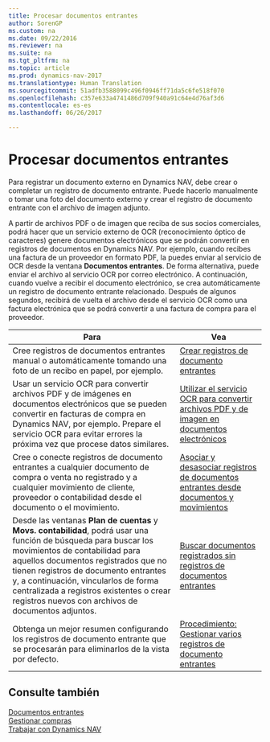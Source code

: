```yaml
---
title: Procesar documentos entrantes
author: SorenGP
ms.custom: na
ms.date: 09/22/2016
ms.reviewer: na
ms.suite: na
ms.tgt_pltfrm: na
ms.topic: article
ms.prod: dynamics-nav-2017
ms.translationtype: Human Translation
ms.sourcegitcommit: 51adfb3588099c496f0946ff71da5c6fe518f070
ms.openlocfilehash: c357e633a4741486d709f940a91c64e4d76af3d6
ms.contentlocale: es-es
ms.lasthandoff: 06/26/2017

---
```


# <a name="process-incoming-documents"></a>Procesar documentos entrantes

Para registrar un documento externo en Dynamics NAV, debe crear o completar un registro de documento entrante. Puede hacerlo manualmente o tomar una foto del documento externo y crear el registro de documento entrante con el archivo de imagen adjunto.

A partir de archivos PDF o de imagen que reciba de sus socios comerciales, podrá hacer que un servicio externo de OCR (reconocimiento óptico de caracteres) genere documentos electrónicos que se podrán convertir en registros de documentos en Dynamics NAV. Por ejemplo, cuando recibes una factura de un proveedor en formato PDF, la puedes enviar al servicio de OCR desde la ventana **Documentos entrantes**. De forma alternativa, puede enviar el archivo al servicio OCR por correo electrónico. A continuación, cuando vuelve a recibir el documento electrónico, se crea automáticamente un registro de documento entrante relacionado. Después de algunos segundos, recibirá de vuelta el archivo desde el servicio OCR como una factura electrónica que se podrá convertir a una factura de compra para el proveedor.

|Para     |Vea                   |
|-------|----------------------|
|Cree registros de documentos entrantes manual o automáticamente tomando una foto de un recibo en papel, por ejemplo.|[Crear registros de documento entrantes](across-how-create-income-document-records.md)|
|Usar un servicio OCR para convertir archivos PDF y de imágenes en documentos electrónicos que se pueden convertir en facturas de compra en Dynamics NAV, por ejemplo. Prepare el servicio OCR para evitar errores la próxima vez que procese datos similares.|[Utilizar el servicio OCR para convertir archivos PDF y de imagen en documentos electrónicos](across-how-use-ocr-pdf-images-files.md)|
|Cree o conecte registros de documento entrantes a cualquier documento de compra o venta no registrado y a cualquier movimiento de cliente, proveedor o contabilidad desde el documento o el movimiento.|[Asociar y desasociar registros de documentos entrantes desde documentos y movimientos](across-how-connect-disconnect-income-document-records.md)|
|Desde las ventanas **Plan de cuentas** y **Movs. contabilidad**, podrá usar una función de búsqueda para buscar los movimientos de contabilidad para aquellos documentos registrados que no tienen registros de documento entrantes y, a continuación, vincularlos de forma centralizada a registros existentes o crear registros nuevos con archivos de documentos adjuntos.|[Buscar documentos registrados sin registros de documentos entrantes](across-how-find-posted-documents-without-income-document-records.md)|
|Obtenga un mejor resumen configurando los registros de documento entrante que se procesarán para eliminarlos de la vista por defecto.|[Procedimiento: Gestionar varios registros de documento entrantes](across-how-manage-many-income-document-records.md)|

## <a name="see-also"></a>Consulte también  
[Documentos entrantes](across-income-documents.md)  
[Gestionar compras](purchasing-manage-purchasing.md)  
[Trabajar con Dynamics NAV](ui-work-product.md)

